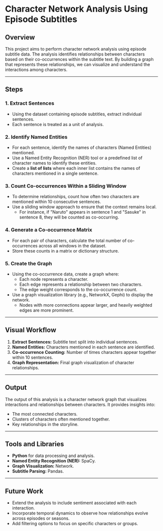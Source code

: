 # Character Network Analysis Using Episode Subtitles

## Overview
This project aims to perform character network analysis using episode subtitle data. The analysis identifies relationships between characters based on their co-occurrences within the subtitle text. By building a graph that represents these relationships, we can visualize and understand the interactions among characters.

---

## Steps

### 1. Extract Sentences
- Using the dataset containing episode subtitles, extract individual sentences.
- Each sentence is treated as a unit of analysis.

### 2. Identify Named Entities
- For each sentence, identify the names of characters (Named Entities) mentioned.
- Use a Named Entity Recognition (NER) tool or a predefined list of character names to identify these entities.
- Create a **list of lists** where each inner list contains the names of characters mentioned in a single sentence.

### 3. Count Co-occurrences Within a Sliding Window
- To determine relationships, count how often two characters are mentioned within 10 consecutive sentences.
- Use a sliding window approach to ensure that the context remains local.
  - For instance, if "Naruto" appears in sentence 1 and "Sasuke" in sentence 8, they will be counted as co-occurring.

### 4. Generate a Co-occurrence Matrix
- For each pair of characters, calculate the total number of co-occurrences across all windows in the dataset.
- Store these counts in a matrix or dictionary structure.

### 5. Create the Graph
- Using the co-occurrence data, create a graph where:
  - Each node represents a character.
  - Each edge represents a relationship between two characters.
  - The edge weight corresponds to the co-occurrence count.
- Use a graph visualization library (e.g., NetworkX, Gephi) to display the network.
  - Nodes with more connections appear larger, and heavily weighted edges are more prominent.

---

## Visual Workflow

1. **Extract Sentences:** Subtitle text split into individual sentences.
2. **Named Entities:** Characters mentioned in each sentence are identified.
3. **Co-occurrence Counting:** Number of times characters appear together within 10 sentences.
4. **Graph Representation:** Final graph visualization of character relationships.

---

## Output
The output of this analysis is a character network graph that visualizes interactions and relationships between characters. It provides insights into:
- The most connected characters.
- Clusters of characters often mentioned together.
- Key relationships in the storyline.

---

## Tools and Libraries
- **Python** for data processing and analysis.
- **Named Entity Recognition (NER):** SpaCy.
- **Graph Visualization:** Network.
- **Subtitle Parsing:** Pandas.

---

## Future Work
- Extend the analysis to include sentiment associated with each interaction.
- Incorporate temporal dynamics to observe how relationships evolve across episodes or seasons.
- Add filtering options to focus on specific characters or groups.

